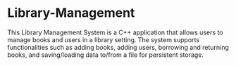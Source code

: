 # Library-Management
This Library Management System is a C++ application that allows users to manage books and users in a library setting. The system supports functionalities such as adding books, adding users, borrowing and returning books, and saving/loading data to/from a file for persistent storage.
